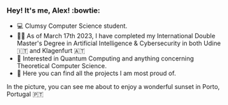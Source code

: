 ### Hey! It's me, Alex! :bowtie: ###

- :computer: Clumsy Computer Science student.
- 🧑‍🎓 As of March 17th 2023, I have completed my International Double Master's Degree in Artificial Intelligence & Cybersecurity in both Udine 🇮🇹 and Klagenfurt 🇦🇹
- :mag_right: Interested in Quantum Computing and anything concerning Theoretical Computer Science.
- 🔭 Here you can find all the projects I am most proud of.

In the picture, you can see me about to enjoy a wonderful sunset in Porto, Portugal 🇵🇹
<!---
Alex-Dell1/Alex-Dell1 is a ✨ special ✨ repository because its `README.md` (this file) appears on your GitHub profile.
You can click the Preview link to take a look at your changes.
--->
